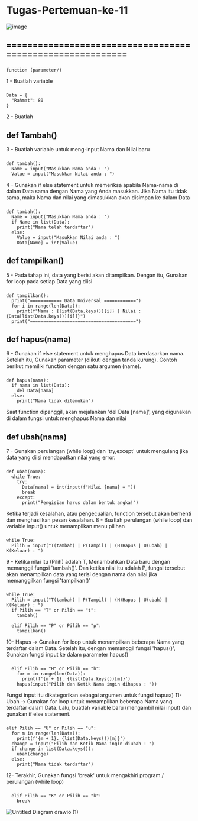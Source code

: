 # Tugas-Pertemuan-ke-11
![image](https://user-images.githubusercontent.com/61907877/145710800-4d0370cd-aea8-467d-bc75-00cb2bcde8d3.png)
## ==========================================================
###
    function (parameter/)
1 - Buatlah variable
###
    Data = {
      "Rahmat": 80
    }
2 - Buatlah 
## def Tambah()
3 - Buatlah variable untuk meng-input Nama dan Nilai baru
###
    def tambah():
      Name = input("Masukkan Nama anda : ")
      Value = input("Masukkan Nilai anda : ")
4 - Gunakan if else statement untuk memeriksa apabila Nama-nama di dalam Data sama dengan Nama yang Anda masukkan. Jika Nama itu tidak sama, maka Nama dan nilai yang dimasukkan akan disimpan ke dalam Data
###
    def tambah():
      Name = input("Masukkan Nama anda : ")
      if Name in list(Data):
        print("Nama telah terdaftar")
      else:
        Value = input("Masukkan Nilai anda : ")
        Data[Name] = int(Value)
## def tampilkan()
5 - Pada tahap ini, data yang berisi akan ditampilkan. Dengan itu, Gunakan for loop pada setiap Data yang diisi
###
    def tampilkan():
      print("============ Data Universal ============")
      for i in range(len(Data)):
        print(f"Nama : {list(Data.keys())[i]} | Nilai : {Data[list(Data.keys())[i]]}")
      print("========================================")
## def hapus(nama)
6 - Gunakan if else statement untuk menghapus Data berdasarkan nama. Setelah itu, Gunakan parameter (diikuti dengan tanda kurung). Contoh berikut memiliki function dengan satu argumen (name).
###
    def hapus(nama):
      if nama in list(Data):
        del Data[nama]
      else:
        print("Nama tidak ditemukan")
Saat function dipanggil, akan mejalankan 'del Data [nama]', yang digunakan di dalam fungsi untuk menghapus Nama dan nilai
## def ubah(nama)
7 - Gunakan perulangan (while loop) dan 'try,except' untuk mengulang jika data yang diisi mendapatkan nilai yang error.
###
    def ubah(nama):
      while True:
        try:
          Data[nama] = int(input(f"Nilai {nama} = "))
          break
        except:
          print("Pengisian harus dalam bentuk angka!")
Ketika terjadi kesalahan, atau pengecualian, function tersebut akan berhenti dan menghasilkan pesan kesalahan.
8 - Buatlah perulangan (while loop) dan variable input() untuk menampilkan menu pilihan
###
    while True:
      Pilih = input("T(tambah) | P(Tampil) | (H)Hapus | U(ubah) | K(Keluar) : ")
9 - Ketika nilai itu (Pilih) adalah T, Menambahkan Data baru dengan memanggil fungsi 'tambah()'. Dan ketika nilai itu adalah P, fungsi tersebut akan menampilkan data yang terisi dengan nama dan nilai jika memanggilkan fungsi 'tampilkan()'
###
    while True:
      Pilih = input("T(tambah) | P(Tampil) | (H)Hapus | U(ubah) | K(Keluar) : ")
      if Pilih == "T" or Pilih == "t":
        tambah()

      elif Pilih == "P" or Pilih == "p":
        tampilkan()
10- Hapus -> Gunakan for loop untuk menampilkan beberapa Nama yang terdaftar dalam Data. Setelah itu, dengan memanggil fungsi 'hapus()', Gunakan fungsi input ke dalam parameter hapus()
###
      elif Pilih == "H" or Pilih == "h":
        for m in range(len(Data)):
          print(f'{m + 1}. {list(Data.keys())[m]}')
        hapus(input("Pilih dan Ketik Nama ingin dihapus : "))
Fungsi input itu dikategorikan sebagai argumen untuk fungsi hapus()
11- Ubah -> Gunakan for loop untuk menampilkan beberapa Nama yang terdaftar dalam Data. Lalu, buatlah variable baru (mengambil nilai input) dan gunakan if else statement.
###
    elif Pilih == "U" or Pilih == "u":
      for m in range(len(Data)):
        print(f'{m + 1}. {list(Data.keys())[m]}')
      change = input("Pilih dan Ketik Nama ingin diubah : ")
      if change in list(Data.keys()):
        ubah(change)
      else:
        print("Nama tidak terdaftar")
12- Terakhir, Gunakan fungsi 'break' untuk mengakhiri program / perulangan (while loop)
###
      elif Pilih == "K" or Pilih == "k":
        break
![Untitled Diagram drawio (1)](https://user-images.githubusercontent.com/61907877/145726384-caa8060e-5dd4-491b-9411-63dadf1e12ea.png)
